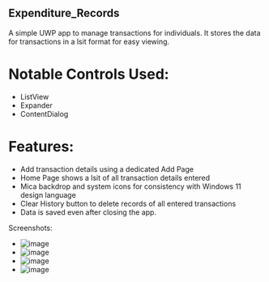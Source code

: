 ## Expenditure_Records

A simple UWP app to manage transactions for individuals.
It stores the data for transactions in a lsit format for easy viewing. 

# Notable Controls Used:
* ListView
* Expander
* ContentDialog

# Features:
* Add transaction details using a dedicated Add Page
* Home Page shows a lsit of all transaction details entered
* Mica backdrop and system icons for consistency with Windows 11 design language
* Clear History button to delete records of all entered transactions
* Data is saved even after closing the app.

Screenshots:
* ![image](https://user-images.githubusercontent.com/77187674/205888084-0d87089b-45b6-471b-91a5-8eb365190f30.png)
* ![image](https://user-images.githubusercontent.com/77187674/205888209-a40de48a-962e-4e87-af3a-371b1f79aa6e.png)
* ![image](https://user-images.githubusercontent.com/77187674/205888272-7c1849fc-f22a-453a-bf53-a02c9068dd37.png)
* ![image](https://user-images.githubusercontent.com/77187674/205888334-ed4c6408-1c6e-4bc0-ac39-dde43a8d0e86.png)

